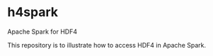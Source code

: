 # h4spark
Apache Spark for HDF4

This repository is to illustrate how to access HDF4 in Apache Spark.
